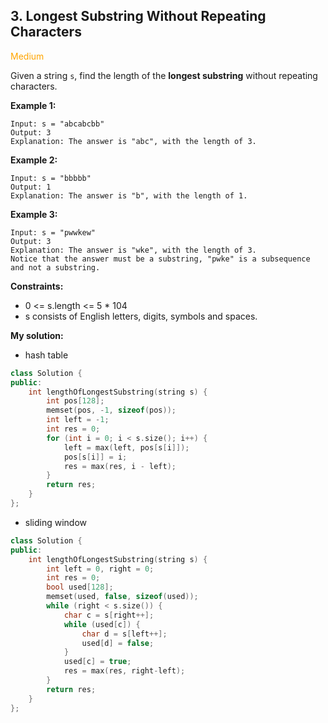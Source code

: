 ## 3. Longest Substring Without Repeating Characters
<span style="color:orange">Medium</span>

Given a string `s`, find the length of the **longest substring** without repeating characters.

**Example 1:**
```
Input: s = "abcabcbb"
Output: 3
Explanation: The answer is "abc", with the length of 3.
```
**Example 2:**
```
Input: s = "bbbbb"
Output: 1
Explanation: The answer is "b", with the length of 1.
```
**Example 3:**
```
Input: s = "pwwkew"
Output: 3
Explanation: The answer is "wke", with the length of 3.
Notice that the answer must be a substring, "pwke" is a subsequence and not a substring.
```

**Constraints:**

+ 0 <= s.length <= 5 * 104
+ s consists of English letters, digits, symbols and spaces.

**My solution:**
+ hash table
```cpp
class Solution {
public:
    int lengthOfLongestSubstring(string s) {
        int pos[128];
        memset(pos, -1, sizeof(pos));
        int left = -1;
        int res = 0;
        for (int i = 0; i < s.size(); i++) {
            left = max(left, pos[s[i]]);
            pos[s[i]] = i;
            res = max(res, i - left);
        }
        return res;
    }
};
```

+ sliding window
```cpp
class Solution {
public:
    int lengthOfLongestSubstring(string s) {
        int left = 0, right = 0;
        int res = 0;
        bool used[128];
        memset(used, false, sizeof(used));
        while (right < s.size()) {
            char c = s[right++];
            while (used[c]) {
                char d = s[left++];
                used[d] = false;
            }
            used[c] = true;
            res = max(res, right-left);
        }
        return res;
    }
};
```